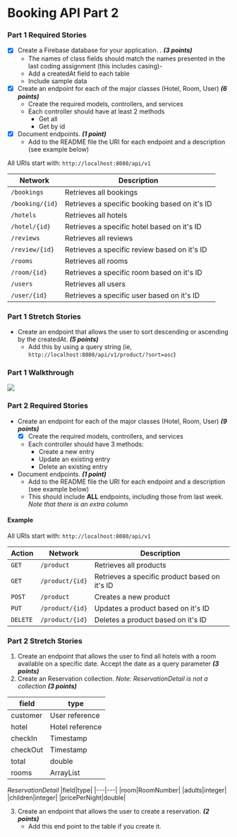 # Booking API Part 2

### Part 1 Required Stories

- [x] Create a Firebase database for your application. . ***(3 points)***
    - The names of class fields should match the names presented in the last coding assignment (this includes casing)-
    - Add a createdAt field to each table
    - Include sample data
- [x] Create an endpoint for each of the major classes (Hotel, Room, User) ***(6 points)***
    - Create the required models, controllers, and services
    - Each controller should have at least 2 methods
        - Get all
        - Get by id
- [x] Document endpoints. ***(1 point)***
    - Add to the README file the URI for each endpoint and a description (see example below)

All URIs start with: `http://localhost:8080/api/v1`

| Network         | Description                                   | 
|-----------------|-----------------------------------------------| 
| `/bookings`     | Retrieves all bookings                        | 
| `/booking/{id}` | Retrieves a specific booking based on it's ID |
| `/hotels`       | Retrieves all hotels                          | 
| `/hotel/{id}`   | Retrieves a specific hotel based on it's ID   |
| `/reviews`      | Retrieves all reviews                         | 
| `/review/{id}`  | Retrieves a specific review based on it's ID  |
| `/rooms`        | Retrieves all rooms                           | 
| `/room/{id}`    | Retrieves a specific room based on it's ID    |
| `/users`        | Retrieves all users                           | 
| `/user/{id}`    | Retrieves a specific user based on it's ID    |

### Part 1 Stretch Stories

- Create an endpoint that allows the user to sort descending or ascending by the createdAt. ***(5 points)***
    - Add this by using a query string (ie, `http://localhost:8080/api/v1/product/?sort=asc`)

### Part 1 Walkthrough
![](https://i.imgur.com/9KAMTrV.gif)

### Part 2 Required Stories

- Create an endpoint for each of the major classes (Hotel, Room, User) ***(9 points)***
    - [x] Create the required models, controllers, and services
    - Each controller should have 3 methods:
        - Create a new entry
        - Update an existing entry
        - Delete an existing entry
- Document endpoints. ***(1 point)***
    - Add to the README file the URI for each endpoint and a description (see example below)
    - This should include **ALL** endpoints, including those from last week. *Note that there is an extra column*

#### Example
All URIs start with: `http://localhost:8080/api/v1`

|Action|Network|Description| 
|---|---|---| 
|`GET`|`/product`| Retrieves all products| 
|`GET`|`/product/{id}`| Retrieves a specific product based on it's ID|
|`POST`|`/product`| Creates a new product|
|`PUT`|`/product/{id}`| Updates a product based on it's ID|
|`DELETE`|`/product/{id}`| Deletes a product based on it's ID|

###  Part 2 Stretch Stories

1. Create an endpoint that allows the user to find all hotels with a room available on a specific date. Accept the date as a query parameter ***(3 points)***
2. Create an Reservation collection. *Note: ReservationDetail is not a collection* ***(3 points)***

|field|type|
|---|---|
|customer| User reference|
|hotel| Hotel reference|
|checkIn| Timestamp|
|checkOut|Timestamp|
|total|double|
|rooms|ArrayList<ReservationDetail>|

*ReservationDetail*
|field|type|
|---|---|
|room|RoomNumber|
|adults|integer|
|children|integer|
|pricePerNight|double|

3. Create an endpoint that allows the user to create a reservation. ***(2 points)***
    - Add this end point to the table if you create it.
